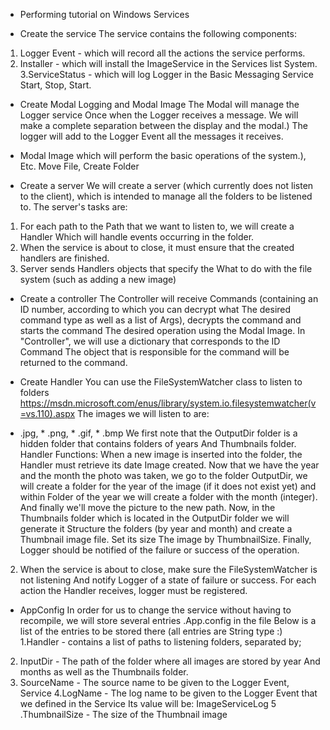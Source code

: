 * Performing tutorial on Windows Services

* Create the service
The service contains the following components:
1. Logger Event - which will record all the actions the service performs.
2. Installer - which will install the ImageService in the Services list
System.
3.ServiceStatus - which will log Logger in the Basic Messaging Service
Start, Stop, Start.

* Create Modal Logging and Modal Image
The Modal will manage the Logger service
Once when the Logger receives a message.
We will make a complete separation between the display and the modal.) The logger will add to the Logger Event all the messages it receives.

* Modal Image which will perform the basic operations of the system.), Etc. Move File, Create Folder

* Create a server
We will create a server (which currently does not listen to the client), which is intended to manage all the folders to be listened to.
The server's tasks are:
1. For each path to the Path that we want to listen to, we will create a Handler
Which will handle events occurring in the folder.
2. When the service is about to close, it must ensure that the created handlers are finished.
3. Server sends Handlers objects that specify the
What to do with the file system (such as adding a new image)

* Create a controller
The Controller will receive Commands (containing an ID number, according to which you can decrypt what
The desired command type as well as a list of Args), decrypts the command and starts the command
The desired operation using the Modal Image.
In "Controller", we will use a dictionary that corresponds to the ID Command
The object that is responsible for the command will be returned to the command.

* Create Handler
You can use the FileSystemWatcher class to listen to folders
https://msdn.microsoft.com/enus/library/system.io.filesystemwatcher(v=vs.110).aspx
The images we will listen to are:
* .jpg, * .png, * .gif, * .bmp
We first note that the OutputDir folder is a hidden folder that contains folders of years
And Thumbnails folder.
Handler Functions:
When a new image is inserted into the folder, the Handler must retrieve its date
Image created.
Now that we have the year and the month the photo was taken, we go to the folder
OutputDir, we will create a folder for the year of the image (if it does not exist yet) and within
Folder of the year we will create a folder with the month (integer).
And finally we'll move the picture to the new path.
Now, in the Thumbnails folder which is located in the OutputDir folder we will generate it
Structure the folders (by year and month) and create a Thumbnail image file. Set its size
The image by ThumbnailSize.
Finally, Logger should be notified of the failure or success of the operation.
2. When the service is about to close, make sure the FileSystemWatcher is not listening
And notify Logger of a state of failure or success.
For each action the Handler receives, logger must be registered.

* AppConfig
In order for us to change the service without having to recompile, we will store several entries
.App.config in the file
Below is a list of the entries to be stored there (all entries are String type :)
1.Handler - contains a list of paths to listening folders, separated by;
2. InputDir - The path of the folder where all images are stored by year
And months as well as the Thumbnails folder.
3. SourceName - The source name to be given to the Logger Event,
Service
4.LogName - The log name to be given to the Logger Event that we defined in the Service
Its value will be: ImageServiceLog
5 .ThumbnailSize - The size of the Thumbnail image
